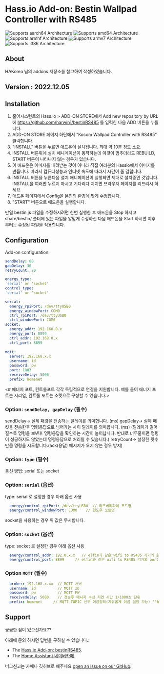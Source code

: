 # Hass.io Add-on: Bestin Wallpad Controller with RS485 

![Supports aarch64 Architecture][aarch64-shield] ![Supports amd64 Architecture][amd64-shield] ![Supports armhf Architecture][armhf-shield] ![Supports armv7 Architecture][armv7-shield] ![Supports i386 Architecture][i386-shield]

## About
HAKorea 님의 addons 저장소를 참고하여 작성하였습니다.

## Version : 2022.12.05

## Installation

1. 홈어시스턴트의 Hass.io > ADD-ON STORE에서 Add new repository by URL에 https://github.com/harwin1/bestinRS485 를 입력한 다음 ADD 버튼을 누릅니다.
2. ADD-ON STORE 페이지 하단에서 "Kocom Wallpad Controller with RS485" 클릭합니다.
3. "INSTALL" 버튼을 누르면 애드온이 설치됩니다. 최대 약 10분 정도 소요. 
4. INSTALL 버튼위에 설치 애니메이션이 동작하는데 이것이 멈추더라도 REBUILD, START 버튼이 나타나지 않는 경우가 있습니다.
5. 이 애드온은 이미지를 내려받는 것이 아니라 직접 여러분의 Hassio에서 이미지를 만듭니다. 따라서 컴퓨터성능과 인터넷 속도에 따라서 시간이 좀 걸립니다. 
6. INSTALL 버튼을 누른다음 설치 애니메이션이 실행되면 제대로 설치중인 것입니다. INSTALL을 여러번 누르지 마시고 기다리다 지치면 브라우저 페이지를 리프리시 하세요. 
7. 애드온 페이지에서 Config을 본인의 환경에 맞게 수정합니다.
8. "START" 버튼으로 애드온을 실행합니다.

만일 bestin.js 파일을 수정하시려면 한번 실행한 후 애드온을 Stop 하시고 share/bestin/ 폴더에 있는 파일을 알맞게 수정하신 다음 애드온을 Start 하시면 이후부터는 수정된 파일을 적용합니다.

## Configuration

Add-on configuration:

```yaml
sendDelay: 80 
gapDelay: 30 
retryCount: 20

energy_type:
'serial' or 'socket'
control_type:
'serial' or 'socket'

serial:
  energy_rpiPort: /dev/ttyUSB0
  energy_windowPort: COM0
  ctrl_rpiPort: /dev/ttyUSB0
  ctrl_windowPort: COM0
socket:
  energy_addr: 192.168.0.x
  energy_port: 8899
  ctrl_addr: 192.168.0.x
  ctrl_port: 8899  
  
mqtt:
  server: 192.168.x.x
  username: id
  password: pw
  port: 1883
  receiveDelay: 5000
  prefix: homenet
```
<# 에너지 포트, 컨트롤포트 각각 독립적으로 연결을 지원합니다. 예를 들어 에너지 포트는 시리얼, 컨트롤 포트는 소켓으로 구성할 수 있습니다.>
### Option: `sendDelay, gapDelay` (필수)
sendDelay-> 실제 패킷을 전송하는 딜레이를 의미합니다. (ms)
gapDelay-> 실제 패킷을 전송한후 명령응답으로 넘어가는 사이 딜레이를 의미합니다. (ms)
(딜레이가 길어질수록 명령을 보낸후 명령응답을 확인하는 시간이 늘어납니다. 반대로 너무줄이면 명령이 성공하지도 않았는데 명령응답으로 처리될 수 있습니다.)
retryCount-> 설정한 횟수만큼 명령을 시도합니다.(ack(응답) 메시지가 오지 않는 경우 방지)

### Option: `type` (필수)
통신 방법: serial 또는 socket 

### Option: `serial` (옵션)
type: serial 로 설정한 경우 아래 옵션 사용
```yaml
  energy/control_rpiPort: /dev/ttyUSB0  // 라즈베리파이 포트명
  energy/control_windowPort: COM0    // 윈도우 포트명
```
socket을 사용하는 경우 위 값은 무시합니다.

### Option: `socket` (옵션) 
type: socket 로 설정한 경우 아래 옵션 사용
```yaml
  energy/control_addr: 192.0.x.x   // elfin과 같은 wifi to RS485 기기의 ip 주소
  energy/control_port: 8899     // elfin과 같은 wifi to RS485 기기의 port 주소
```

### Option `MQTT` (필수)
```yaml
  broker: 192.168.x.xx  // MQTT 서버
  username: id          // MQTT ID
  password: pw          // MQTT PW
  receivedelay: 5000	// 전송후 메시지 수신 지연 시간 1/1000초 단위
  prefix: homenet     // MQTT TOPIC 선두 이름정의(자유롭게 이름 설정 가능) '"homenet"/Light1/power1/command'-> 'bestin/Light1/power1/command'
```

## Support

궁금한 점이 있으신가요??

아래에 문의 하시면 답변을 구하실 수 있습니다.:

- The [Hass.io Add-on: bestinRS485][github].
- The [Home Assistant 네이버카페][forum].

버그신고는 카페나 깃허브로 해주세요 [open an issue on our GitHub][issue].

[forum]: https://cafe.naver.com/koreassistant
[github]: https://github.com/harwin1/bestinRS485
[issue]: https://github.com/harwin1/bestinRS485/issues
[aarch64-shield]: https://img.shields.io/badge/aarch64-yes-green.svg
[amd64-shield]: https://img.shields.io/badge/amd64-yes-green.svg
[armhf-shield]: https://img.shields.io/badge/armhf-yes-green.svg
[armv7-shield]: https://img.shields.io/badge/armv7-yes-green.svg
[i386-shield]: https://img.shields.io/badge/i386-yes-green.svg
